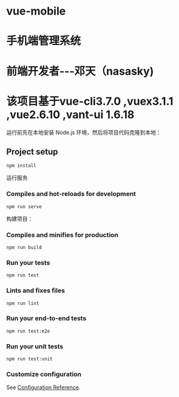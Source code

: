 # vue-mobile
# 手机端管理系统
# 前端开发者---邓天（nasasky)
# 该项目基于vue-cli3.7.0 ,vuex3.1.1 ,vue2.6.10 ,vant-ui 1.6.18



运行前先在本地安装 Node.js 环境，然后将项目代码克隆到本地：
## Project setup
```
npm install
```
运行服务
### Compiles and hot-reloads for development
```
npm run serve
```


构建项目：
### Compiles and minifies for production
```
npm run build
```


### Run your tests
```
npm run test
```

### Lints and fixes files
```
npm run lint
```

### Run your end-to-end tests
```
npm run test:e2e
```

### Run your unit tests
```
npm run test:unit
```

### Customize configuration
See [Configuration Reference](https://cli.vuejs.org/config/).
